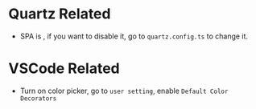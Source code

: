 # Quartz Related
- SPA is , if you want to disable it, go to `quartz.config.ts` to change it.
# VSCode Related
- Turn on color picker, go to `user setting`, enable `Default Color Decorators`